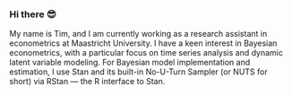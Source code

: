 ### Hi there :sunglasses:
My name is Tim, and I am currently working as a research assistant in econometrics at Maastricht University. I have a keen interest in Bayesian econometrics, with a particular focus on time series analysis and dynamic latent variable modeling. For Bayesian model implementation and estimation, I use Stan and its built-in No-U-Turn Sampler (or NUTS for short) via RStan — the R interface to Stan.



